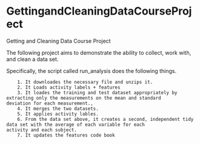 # GettingandCleaningDataCourseProject

Getting and Cleaning Data Course Project


The following project aims to demonstrate the ability to collect, work with, and clean a data set.


Specifically, the script called run_analysis does the following things. 

        1. It downloades the necessary file and unzips it. 
        2. It Loads activity labels + features
        3. It loades the training and test dataset appropriately by extracting only the measurements on the mean and standard                    deviation for each measurement.,
        4. It merges the two datasets. 
        5. It applies activity lables. 
        6. From the data set above, it creates a second, independent tidy data set with the average of each variable for each                      activity and each subject.
        7. It updates the features code book


